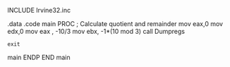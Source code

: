 INCLUDE Irvine32.inc

.data
.code
main PROC
    ; Calculate quotient and remainder
    mov eax,0
    mov edx,0
    mov  eax , -10/3
mov ebx, -1*(10 mod 3)
    call Dumpregs

    exit
main ENDP
END main
